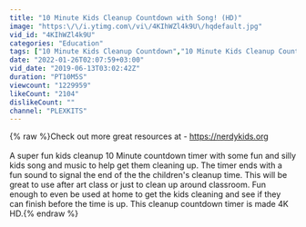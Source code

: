 ```yaml
---
title: "10 Minute Kids Cleanup Countdown with Song! (HD)"
image: "https:\/\/i.ytimg.com\/vi\/4KIhWZl4k9U\/hqdefault.jpg"
vid_id: "4KIhWZl4k9U"
categories: "Education"
tags: ["10 Minute Kids Cleanup Countdown","10 Minute Kids Cleanup Countdown with Song","countdown timer 10 Minutes with sound effect"]
date: "2022-01-26T02:07:59+03:00"
vid_date: "2019-06-13T03:02:42Z"
duration: "PT10M5S"
viewcount: "1229959"
likeCount: "2104"
dislikeCount: ""
channel: "PLEXKITS"
---
```

{% raw %}Check out more great resources at - <a rel="nofollow" target="blank" href="https://nerdykids.org">https://nerdykids.org</a><br /><br />A super fun kids cleanup 10 Minute countdown timer with some fun and silly kids song and music to help get them cleaning up. The timer ends with a fun sound to signal the end of the the children's cleanup time. This will be great to use after art class or just to clean up around classroom. Fun enough to even be used at home to get the kids cleaning and see if they can finish before the time is up. This cleanup countdown timer is made 4K HD.{% endraw %}
